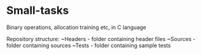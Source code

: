 # Small-tasks
Binary operations, allocation training etc, in C language


Repository structure:
~Headers - folder containing header files
~Sources - folder containing sources
~Tests - folder containing sample tests
